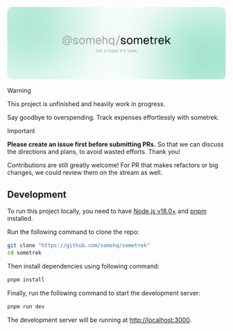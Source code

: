 ![sometrek](https://raw.githubusercontent.com/somehq/somestatic/main/sometrek/banner.png)

> [!WARNING]
> This project is unfinished and heavily work in progress.

Say goodbye to overspending. Track expenses effortlessly with sometrek.

> [!IMPORTANT]
>
> **Please create an issue first before submitting PRs.**
> So that we can discuss the directions and plans, to avoid wasted efforts. Thank you!
>
> Contributions are still greatly welcome! For PR that makes refactors or big changes, we could review them on the stream as well.

## Development

To run this project locally, you need to have [Node.js v18.0+](https://nodejs.org/en/) and [pnpm](https://pnpm.io/) installed.

Run the following command to clone the repo:

```bash
git clone "https://github.com/somehq/sometrek"
cd sometrek
```

Then install dependencies using following command:

```bash
pnpm install
```

Finally, run the following command to start the development server:

```bash
pnpm run dev
```

The development server will be running at [http://localhost:3000](http://localhost:3000).

